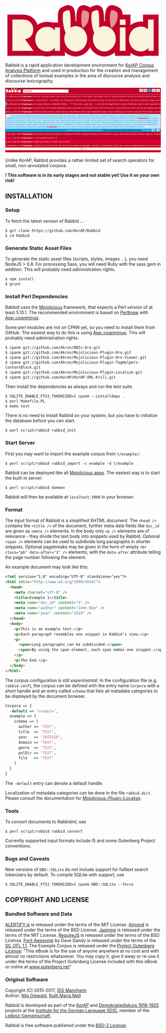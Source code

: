 ![Rabbid](https://raw.githubusercontent.com/KorAP/Rabbid/master/dev/demo/img/rabbid.png)

Rabbid is a rapid application development environment for
[KorAP Corpus Analysis Platform](http://korap.ids-mannheim.de/)
and used in production for the creation and management of
collections of textual examples in the area
of discourse analysis and discourse lexicography.

![Rabbid Screenshot](https://raw.githubusercontent.com/KorAP/Rabbid/master/dev/demo/img/screenshot.png)

Unlike KorAP, Rabbid provides a rather limited set of search operators
for small, non-annotated corpora.

**! This software is in its early stages and not stable yet! Use it on your own risk!**

## INSTALLATION

### Setup

To fetch the latest version of Rabbid ...

```
$ git clone https://github.com/KorAP/Rabbid
$ cd Rabbid
```

### Generate Static Asset Files

To generate the static asset files (scripts, styles, images ...),
you need NodeJS > 0.8.
For processing Sass, you will need Ruby with
the sass gem in addition.
This will probably need administration
rights.

```
$ npm install
$ grunt
```

### Install Perl Dependencies

Rabbid uses the [Mojolicious](http://mojolicio.us/) framework,
that expects a Perl version of at least 5.10.1.
The recommended environment is based on [Perlbrew](http://perlbrew.pl/)
with [App::cpanminus](http://search.cpan.org/~miyagawa/App-cpanminus/).

Some perl modules are not on CPAN yet, so you need to install them from GitHub.
The easiest way to do this is using
[App::cpanminus](http://search.cpan.org/~miyagawa/App-cpanminus/).
This will probably need administration rights.

```
$ cpanm git://github.com/Akron/DBIx-Oro.git
$ cpanm git://github.com/Akron/Mojolicious-Plugin-Oro.git
$ cpanm git://github.com/Akron/Mojolicious-Plugin-Oro-Viewer.git
$ cpanm git://github.com/Akron/Mojolicious-Plugin-TagHelpers-ContentBlock.git
$ cpanm git://github.com/Akron/Mojolicious-Plugin-Localize.git
$ cpanm git://github.com/KorAP/KorAP-XML-Krill.git
```

Then install the dependencies as always and run the test suite.

```
$ SQLITE_ENABLE_FTS3_TOKENIZER=1 cpanm --installdeps .
$ perl Makefile.PL
$ make test
```

There is no need to install Rabbid on your system,
but you have to initialize the database before you can start.

```
$ perl script/rabbid rabbid_init
```

### Start Server

First you may want to import the example corpus from ```t/example/```:

```
$ perl script/rabbid rabbid_import -c example -d t/example
```

Rabbid can be deployed like all
[Mojolicious apps](http://mojolicio.us/perldoc/Mojolicious/Guides/Cookbook#DEPLOYMENT).
The easiest way is to start the built-in server:

```
$ perl script/rabbid daemon
```

Rabbid will then be available at ```localhost:3000``` in your browser.

### Format

The input format of Rabbid is a simplified XHTML document.
The ```<head />``` contains the ```<title />``` of the document,
further meta data fields like ```doc_id``` are given as ```<meta />```
elements. In the body only ```<p />``` elements are of relevance -
they divide the text body into snippets used by Rabbid.
Optional ```<span />``` elements can be used to subdivide long paragraphs
in shorter snippets.
Optional pagebreaks may be given in the form of empty
```<br class="pb" data-after="1" />``` elements,
with the ```data-after``` attribute
telling the page number following the element.

An example document may look like this:

``` html
<?xml version="1.0" encoding="UTF-8" standalone="yes"?>
<html xmlns="http://www.w3.org/1999/xhtml">
  <head>
    <meta charset="utf-8" />
    <title>Example 1</title>
    <meta name="doc_id" content="5" />
    <meta name="author" content="John Doe" />
    <meta name="year" content="1919" />
  </head>
  <body>
    <p>This is an example text.</p>
    <p>Each paragraph resembles one snippet in Rabbid's view.</p>
    <p>
      <span>Long paragraphs can be subdivided.</span>
      <span>By using the span element, each span makes one snippet.</span>
    </p>
    <p>The End.</p>
  </body>
</html>

```

The corpus configuration is still *experimental*. In the configuration file
(e.g. ```rabbid.conf```), the corpus can be defined with the entry name ```Corpora```
with a short handle and an entry called ```schema``` that lists all metadata
categories to be displayed by the document browser.

``` perl
Corpora => {
  -default => 'example',
  example => {
    schema => [
      author => 'TEXT',
      title  => 'TEXT',
      year   => 'INTEGER',
      domain => 'TEXT',
      genre  => 'TEXT',
      polDir => 'TEXT',
      file   => 'TEXT'
    ]
  }
}
```

The ```-default``` entry can denote a default handle.

Localization of metadata categories can be done in the file ```rabbid.dict```.
Please consult the documentation for
[Mojolicious::Plugin::Localize](https://github.com/Akron/Mojolicious-Plugin-Localize).


### Tools

To convert documents to Rabbidml, see

```
$ perl script/rabbid rabbid_convert
```

Currently supported input formats include I5 and some Gutenberg Project conventions.


### Bugs and Caveats

New versions of ```DBD::SQLite``` do not include support
for fulltext search tokenizers by default.
To compile SQLite with support, use

```
$ SQLITE_ENABLE_FTS3_TOKENIZER=1 cpanm DBD::SQLite --force
```

## COPYRIGHT AND LICENSE

### Bundled Software and Data

[ALERTIFY.js](https://fabien-d.github.io/alertify.js/)
is released under the terms of the MIT License.
[Almond](https://github.com/jrburke/almond)
is released under the terms of the BSD License.
[Jasmine](https://jasmine.github.io/)
is released under the terms of the MIT License.
[RequireJS](http://requirejs.org/)
is released under the terms of the BSD License.
[Font Awesome](http://fontawesome.io)
by Dave Gandy
is released under the terms of the
[SIL OFL 1.1](http://scripts.sil.org/OFL).
The Example Corpus is released under the
[Project Gutenberg License](http://gutenberg.net/license):
"This eBook is for the use of anyone anywhere at no cost and with almost no restrictions whatsoever. You may copy it, give it away or re-use it under the terms of the Project Gutenberg License included with this eBook or online at www.gutenberg.net"


### Original Software

Copyright (C) 2015-2017, [IDS Mannheim](http://www.ids-mannheim.de/)<br>
Author: [Nils Diewald](http://nils-diewald.de/),
[Ruth Maria Mell](http://www.ruth-mell.de)

Rabbid is developed as part of the [KorAP](http://korap.ids-mannheim.de/)
and
[Demokratiediskurs 1918-1925](http://www1.ids-mannheim.de/lexik/zeitreflexion18.html)
projects at the
[Institute for the German Language (IDS)](http://ids-mannheim.de/),
member of the
[Leibniz-Gemeinschaft](http://www.leibniz-gemeinschaft.de/en/about-us/leibniz-competition/projekte-2011/2011-funding-line-2/).

Rabbid is free software published under the
[BSD-2 License](https://raw.githubusercontent.com/KorAP/Rabbid/master/LICENSE).
